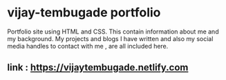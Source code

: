 # vijay-tembugade portfolio
Portfolio site using HTML and CSS. This contain information about me and my background. My projects and blogs I have written and also my social media handles to contact with me , are all included here.

## link : https://vijaytembugade.netlify.com
